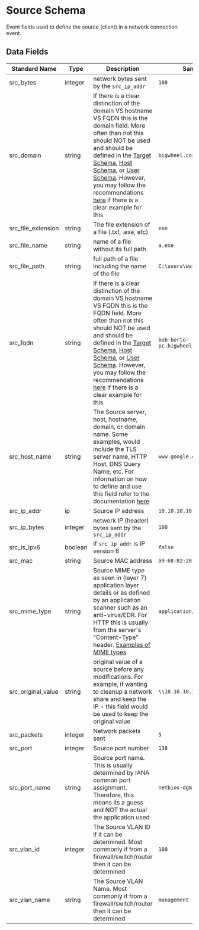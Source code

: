 # Source Schema
Event fields used to define the source (client) in a network connection event.

## Data Fields
|Standard Name|Type|Description|Sample Value|
|---|---|---|---|
| src_bytes          | integer | network bytes sent by the `src_ip_addr`                                                                                                                                                                                                                                                                                                                                                     | `100`                                     |
| src_domain         | string  | If there is a clear distinction of the domain VS hostname VS FQDN this is the domain field. More often than not this should NOT be used and should be defined in the [Target Schema](target.md), [Host Schema](host.md), or [User Schema](user.md). However, you may follow the recommendations [here](../../guidelines/domain_or_hostname_or_fqdn.md) if there is a clear example for this | `bigwheel.corporation.local`              |
| src_file_extension | string  | The file extension of a file (.txt, .exe, etc)                                                                                                                                                                                                                                                                                                                                              | `exe`                                     |
| src_file_name      | string  | name of a file without its full path                                                                                                                                                                                                                                                                                                                                                        | `a.exe`                                   |
| src_file_path      | string  | full path of a file including the name of the file                                                                                                                                                                                                                                                                                                                                          | `C:\users\wardog\z.exe`                   |
| src_fqdn           | string  | If there is a clear distinction of the domain VS hostname VS FQDN this is the FQDN field. More often than not this should NOT be used and should be defined in the [Target Schema](target.md), [Host Schema](host.md), or [User Schema](user.md). However, you may follow the recommendations [here](../../guidelines/domain_or_hostname_or_fqdn.md) if there is a clear example for this   | `bob-berto-pc.bigwheel.corporation.local` |
| src_host_name      | string  | The Source server, host, hostname, domain, or domain name. Some examples, would include the TLS server name, HTTP Host, DNS Query Name, etc. For information on how to define and use this field refer to the documentation [here](../../guidelines/domain_or_hostname_or_fqdn.md)                                                                                                          | `www.google.com`                          |
| src_ip_addr        | ip      | Source IP address                                                                                                                                                                                                                                                                                                                                                                           | `10.10.10.10`                             |
| src_ip_bytes       | integer | network IP (header) bytes sent by the `src_ip_addr`                                                                                                                                                                                                                                                                                                                                         | `100`                                     |
| src_is_ipv6        | boolean | If `src_ip_addr` is IP version 6                                                                                                                                                                                                                                                                                                                                                            | `false`                                   |
| src_mac            | string  | Source MAC address                                                                                                                                                                                                                                                                                                                                                                          | `a9:68:82:28:c4:6d`                       |
| src_mime_type      | string  | Source MIME type as seen in (layer 7) application layer details or as defined by an application scanner such as an anti-virus/EDR. For HTTP this is usually from the server's "Content-Type" header. [Examples of MIME types](https://developer.mozilla.org/en-US/docs/Web/HTTP/Basics_of_HTTP/MIME_types/Complete_list_of_MIME_types)                                                      | `application/pdf`                         |
| src_original_value | string  | original value of a source before any modifications. For example, if wanting to cleanup a network share and keep the IP - this field would be used to keep the original value                                                                                                                                                                                                               | `\\10.10.10.10`                           |
| src_packets        | integer | Network packets sent                                                                                                                                                                                                                                                                                                                                                                        | `5`                                       |
| src_port           | integer | Source port number                                                                                                                                                                                                                                                                                                                                                                          | `138`                                     |
| src_port_name      | string  | Source port name. This is usually determined by IANA common port assignment. Therefore, this means its a guess and NOT the actual the application used                                                                                                                                                                                                                                      | `netbios-dgm`                             |
| src_vlan_id        | integer | The Source VLAN ID if it can be determined. Most commonly if from a firewall/switch/router then it can be determined                                                                                                                                                                                                                                                                        | `100`                                     |
| src_vlan_name      | string  | The Source VLAN Name. Most commonly if from a firewall/switch/router then it can be determined                                                                                                                                                                                                                                                                                              | `management`                              |
